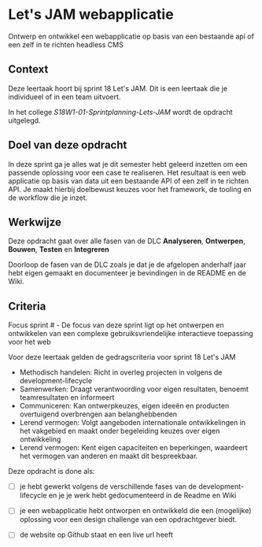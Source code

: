 
# Let's JAM webapplicatie

Ontwerp en ontwikkel een webapplicatie op basis van een bestaande api of een zelf in te richten headless CMS 

## Context

Deze leertaak hoort bij sprint 18 Let's JAM. Dit is een leertaak die je individueel of in een team uitvoert.

In het college _S18W1-01-Sprintplanning-Lets-JAM_ wordt de opdracht uitgelegd.

## Doel van deze opdracht

In deze sprint ga je alles wat je dit semester hebt geleerd inzetten om een passende oplossing voor een case te realiseren. Het resultaat is een web applicatie op basis van data uit een bestaande API of een zelf in te richten API. Je maakt hierbij doelbewust keuzes voor het framework, de tooling en de workflow die je inzet.

## Werkwijze

Deze opdracht gaat over alle fasen van de DLC **Analyseren**, **Ontwerpen**, **Bouwen**, **Testen** en **Integreren** 

Doorloop de fasen van de DLC zoals je dat je de afgelopen anderhalf jaar hebt eigen gemaakt en documenteer je bevindingen in de README en de Wiki.

## Criteria

Focus sprint # - De focus van deze sprint ligt op het ontwerpen en ontwikkelen van een complexe gebruiksvriendelijke interactieve toepassing voor het web

Voor deze leertaak gelden de gedragscriteria voor sprint 18 Let's JAM
* Methodisch handelen: Richt in overleg projecten in volgens de development-lifecycle
* Samenwerken: Draagt verantwoording voor eigen resultaten, benoemt teamresultaten en informeert 
* Communiceren: Kan ontwerpkeuzes, eigen ideeën en producten overtuigend overbrengen aan belanghebbenden
* Lerend vermogen: Volgt aangeboden internationale ontwikkelingen in het vakgebied en maakt onder begeleiding keuzes over eigen ontwikkeling
* Lerend vermogen: Kent eigen capaciteiten en beperkingen, waardeert het vermogen van anderen en maakt dit bespreekbaar.


Deze opdracht is done als:
- [ ] je hebt gewerkt volgens de verschillende fases van de development-lifecycle en je je werk hebt gedocumenteerd in de Readme en Wiki
- [ ] je een webapplicatie hebt ontworpen en ontwikkeld die een (mogelijke) oplossing voor een design challenge van een opdrachtgever biedt.
- [ ] de website op Github staat en een live url heeft


